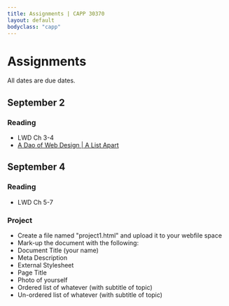 ```yaml
---
title: Assignments | CAPP 30370
layout: default
bodyclass: "capp"
---
```

# Assignments

All dates are due dates.

## September 2

### Reading
- LWD Ch 3-4
- [A Dao of Web Design | A List Apart](http://alistapart.com/article/dao)

## September 4
### Reading
- LWD Ch 5-7

### Project
- Create a file named "project1.html" and upload it to your webfile space
- Mark-up the document with the following:
- Document Title (your name)
- Meta Description
- External Stylesheet
- Page Title
- Photo of yourself
- Ordered list of whatever (with subtitle of topic)
- Un-ordered list of whatever (with subtitle of topic)